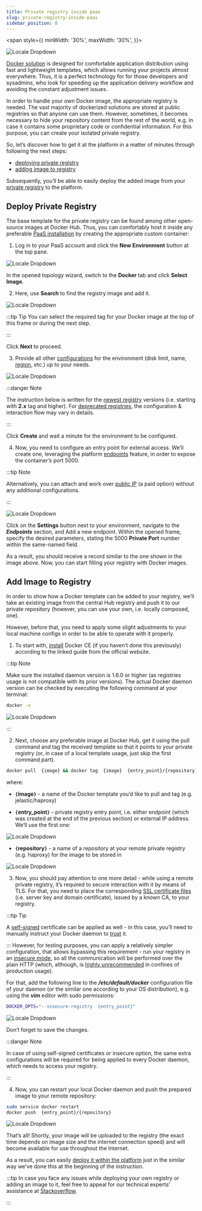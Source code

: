 ```yaml
---
title: Private registry inside paas
slug: private-registry-inside-paas
sidebar_position: 8
---
```


<div style={{
    display: 'flex',
    alignItems: 'center',
    gap: '15px',
}}>

<span style={{
minWidth: '30%',
maxWidth: '30%',
}}>

![Locale Dropdown](./img/PrivateRegistryInsidePaaS/01-docker-container-private-registry.png)

</span>

[Docker solution](https://www.docker.com/why-docker/) is designed for comfortable application distribution using fast and lightweight templates, which allows running your projects almost everywhere. Thus, it is a perfect technology for for those developers and sysadmins, who look for speeding up the application delivery workflow and avoiding the constant adjustment issues.

</div>

In order to handle your own Docker image, the appropriate registry is needed. The vast majority of dockerized solutions are stored at public registries so that anyone can use them. However, sometimes, it becomes necessary to hide your repository content from the rest of the world, e.g. in case it contains some proprietary code or confidential information. For this purpose, you can create your isolated private registry.

So, let’s discover how to get it at the platform in a matter of minutes through following the next steps:

- [deploying private registry](/docs/Container/Private%20Registry%20inside%20PaaS#deploy-private-registry)
- [adding image to registry](/docs/Container/Private%20Registry%20inside%20PaaS#add-image-to-registry)

Subsequently, you’ll be able to easily deploy the added image from your [private registry](/docs/Container/Container%20Deployment/Custom%20Containers%20Deployment) to the platform.

## Deploy Private Registry

The base template for the private registry can be found among other open-source images at Docker Hub. Thus, you can comfortably host it inside any preferable [PaaS installation](https://cloudmydc.com/) by creating the appropriate custom container:

1. Log in to your PaaS account and click the **New Environment** button at the top pane.

![Locale Dropdown](./img/PrivateRegistryInsidePaaS/02-new-environment-docker-image.png)

In the opened topology wizard, switch to the **Docker** tab and click **Select Image**.

2. Here, use **Search** to find the registry image and add it.

![Locale Dropdown](./img/PrivateRegistryInsidePaaS/03-registry-docker-image.png)

:::tip Tip
You can select the required tag for your Docker image at the top of this frame or during the next step.

:::

Click **Next** to proceed.

3. Provide all other [configurations](/docs/environment-management/setting-up-environment) for the environment (disk limit, name, [region](/docs/environment-management/environment-regions/choosing-a-region), etc.) up to your needs.

![Locale Dropdown](./img/PrivateRegistryInsidePaaS/04-configure-environment.png)

:::danger Note

The instruction below is written for the [newest registry](https://github.com/distribution/distribution) versions (i.e. starting with **2.x** tag and higher). For [deprecated registries](https://github.com/docker-archive/docker-registry), the configuration & interaction flow may vary in details.

:::

Click **Create** and wait a minute for the environment to be configured.

4. Now, you need to configure an entry point for external access. We’ll create one, leveraging the platform [endpoints](/docs/application-setting/external-access-to-applications/endpoints) feature, in order to expose the container’s port 5000.

:::tip Note

Alternatively, you can attach and work over [public IP](/docs/application-setting/external-access-to-applications/public-ip) (a paid option) without any additional configurations.

:::

![Locale Dropdown](./img/PrivateRegistryInsidePaaS/05-add-endpoint.png)

Click on the **Settings** button next to your environment, navigate to the **_Endpoints_** section, and Add a new endpoint. Within the opened frame, specify the desired parameters, stating the 5000 **Private Port** number within the same-named field.

As a result, you should receive a record similar to the one shown in the image above. Now, you can start filling your registry with Docker images.

## Add Image to Registry

In order to show how a Docker template can be added to your registry, we’ll take an existing image from the central Hub registry and push it to our private repository (however, you can use your own, i.e. locally composed, one).

However, before that, you need to apply some slight adjustments to your local machine configs in order to be able to operate with it properly.

1. To start with, [install](https://docs.docker.com/get-docker/) Docker CE (if you haven’t done this previously) according to the linked guide from the official website.

:::tip Note

Make sure the installed daemon version is 1.6.0 or higher (as registries usage is not compatible with its prior versions). The actual Docker daemon version can be checked by executing the following command at your terminal:

```bash
docker -v
```

![Locale Dropdown](./img/PrivateRegistryInsidePaaS/06-check-docker-engine-version.png)

:::

2. Next, choose any preferable image at Docker Hub, get it using the pull command and tag the received template so that it points to your private registry (or, in case of a local template usage, just skip the first command part).

```bash
docker pull  {image} && docker tag  {image}  {entry_point}/{repository}
```

where:

- **`{`image`}`** - a name of the Docker template you’d like to pull and tag (e.g. jelastic/haproxy)

- **`{`entry_point`}`** - private registry entry point, i.e. either endpoint (which was created at the end of the previous section) or external IP address. We’ll use the first one:

![Locale Dropdown](./img/PrivateRegistryInsidePaaS/07-endpoint-url.png)

- **`{`repository`}`** - a name of a repository at your remote private registry (e.g. haproxy) for the image to be stored in

![Locale Dropdown](./img/PrivateRegistryInsidePaaS/08-docker-pull-command.png)

3. Now, you should pay attention to one more detail - while using a remote private registry, it’s required to secure interaction with it by means of TLS. For that, you need to place the corresponding [SSL certificate files](https://docs.docker.com/registry/#running-a-domain-registry) (i.e. server key and domain certificate), issued by a known CA, to your registry.

:::tip Tip

A [self-signed](/docs/application-setting/ssl/self-signed-custom-ssl) certificate can be applied as well - in this case, you’ll need to manually instruct your Docker daemon to [trust](https://docs.docker.com/registry/#docker-still-complains-about-the-certificate-when-using-authentication) it.

:::
However, for testing purposes, you can apply a relatively simpler configuration, that allows bypassing this requirement - run your registry in an [insecure mode](https://docs.docker.com/registry/#deploying-a-plain-http-registry), so all the communication will be performed over the plain HTTP (which, although, is <u>highly unrecommended</u> in confines of production usage).

For that, add the following line to the **_/etc/default/docker_** configuration file of your daemon (or the similar one according to your OS distribution), e.g. using the **_vim_** editor with sudo permissions:

```bash
DOCKER_OPTS="--insecure-registry  {entry_point}"
```

![Locale Dropdown](./img/PrivateRegistryInsidePaaS/09-configure-insecure-registry.png)

Don’t forget to save the changes.

:::danger Note

In case of using self-signed certificates or insecure option, the same extra configurations will be required for being applied to every Docker daemon, which needs to access your registry.

:::

4. Now, you can restart your local Docker daemon and push the prepared image to your remote repository:

```bash
sudo service docker restart
docker push  {entry_point}/{repository}
```

![Locale Dropdown](./img/PrivateRegistryInsidePaaS/10-docker-restart-push-commands.png)

That’s all! Shortly, your image will be uploaded to the registry (the exact time depends on image size and the internet connection speed) and will become available for use throughout the Internet.

As a result, you can easily [deploy it within the platform](/docs/Container/Container%20Deployment/Custom%20Containers%20Deployment) just in the similar way we’ve done this at the beginning of the instruction.

:::tip
In case you face any issues while deploying your own registry or adding an image to it, feel free to appeal for our technical experts' assistance at [Stackoverflow](https://stackoverflow.com/questions/tagged/jelastic).

:::
